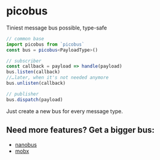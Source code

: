 # picobus
Tiniest message bus possible, type-safe

```ts
// common base
import picobus from `picobus`
const bus = picobus<PayloadType>()

// subscriber
const callback = payload => handle(payload)
bus.listen(callback)
//…later, when it's not needed anymore
bus.unlisten(callback)

// publisher
bus.dispatch(payload)
```

Just create a new bus for every message type.

## Need more features? Get a bigger bus:
+ [nanobus](https://www.npmjs.com/package/nanobus)
+ [mobx](https://www.npmjs.com/package/mobx)
